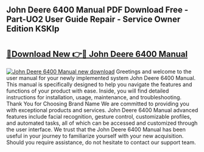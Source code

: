 ## John Deere 6400 Manual PDF Download Free - Part-UO2 User Guide Repair - Service Owner Edition KSKIp

# <h2><a href="http://bc91658.oget.top/?id=John+Deere+6400+Manual">🔗Download New 👉🔴 John Deere 6400 Manual</a></h2>

[![John Deere 6400 Manual new download](https://i.imgur.com/5g1atiW.png)](http://bc91658.oget.top/?id=John+Deere+6400+Manual)
Greetings and welcome to the user manual for your newly implemented system John Deere 6400 Manual. This manual is specifically designed to help you navigate the features and functions of your product with ease. Inside, you will find detailed instructions for installation, usage, maintenance, and troubleshooting. Thank You for Choosing Brand Name We are committed to providing you with exceptional products and services. John Deere 6400 Manual advanced features include facial recognition, gesture control, customizable profiles, and automated tasks, all of which can be accessed and customized through the user interface. We trust that the John Deere 6400 Manual has been useful in your journey to familiarize yourself with your new acquisition. Should you require assistance, do not hesitate to contact our support team.
